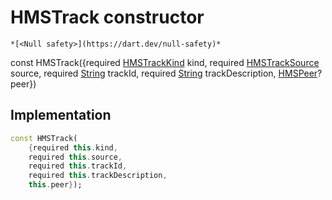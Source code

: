 


# HMSTrack constructor




    *[<Null safety>](https://dart.dev/null-safety)*


const
HMSTrack({required [HMSTrackKind](../../hmssdk_flutter/HMSTrackKind-class.md) kind, required [HMSTrackSource](../../hmssdk_flutter/HMSTrackSource-class.md) source, required [String](https://api.flutter.dev/flutter/dart-core/String-class.html) trackId, required [String](https://api.flutter.dev/flutter/dart-core/String-class.html) trackDescription, [HMSPeer](../../hmssdk_flutter/HMSPeer-class.md)? peer})





## Implementation

```dart
const HMSTrack(
    {required this.kind,
    required this.source,
    required this.trackId,
    required this.trackDescription,
    this.peer});
```







